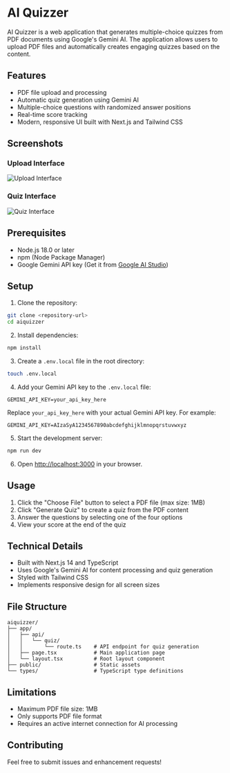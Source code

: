 # AI Quizzer

AI Quizzer is a web application that generates multiple-choice quizzes from PDF documents using Google's Gemini AI. The application allows users to upload PDF files and automatically creates engaging quizzes based on the content.

## Features

- PDF file upload and processing
- Automatic quiz generation using Gemini AI
- Multiple-choice questions with randomized answer positions
- Real-time score tracking
- Modern, responsive UI built with Next.js and Tailwind CSS

## Screenshots

### Upload Interface
![Upload Interface](aiquizzerScreenshots/Screenshot%202025-06-05%20at%204.50.39%20PM.png)

### Quiz Interface
![Quiz Interface](aiquizzerScreenshots/Screenshot%202025-06-05%20at%204.50.59%20PM.png)

## Prerequisites

- Node.js 18.0 or later
- npm (Node Package Manager)
- Google Gemini API key (Get it from [Google AI Studio](https://makersuite.google.com/app/apikey))

## Setup

1. Clone the repository:
```bash
git clone <repository-url>
cd aiquizzer
```

2. Install dependencies:
```bash
npm install
```

3. Create a `.env.local` file in the root directory:
```bash
touch .env.local
```

4. Add your Gemini API key to the `.env.local` file:
```env
GEMINI_API_KEY=your_api_key_here
```
Replace `your_api_key_here` with your actual Gemini API key. For example:
```env
GEMINI_API_KEY=AIzaSyA1234567890abcdefghijklmnopqrstuvwxyz
```

5. Start the development server:
```bash
npm run dev
```

6. Open [http://localhost:3000](http://localhost:3000) in your browser.

## Usage

1. Click the "Choose File" button to select a PDF file (max size: 1MB)
2. Click "Generate Quiz" to create a quiz from the PDF content
3. Answer the questions by selecting one of the four options
4. View your score at the end of the quiz

## Technical Details

- Built with Next.js 14 and TypeScript
- Uses Google's Gemini AI for content processing and quiz generation
- Styled with Tailwind CSS
- Implements responsive design for all screen sizes

## File Structure

```
aiquizzer/
├── app/
│   ├── api/
│   │   └── quiz/
│   │       └── route.ts    # API endpoint for quiz generation
│   ├── page.tsx            # Main application page
│   └── layout.tsx          # Root layout component
├── public/                 # Static assets
└── types/                  # TypeScript type definitions
```

## Limitations

- Maximum PDF file size: 1MB
- Only supports PDF file format
- Requires an active internet connection for AI processing

## Contributing

Feel free to submit issues and enhancement requests! 